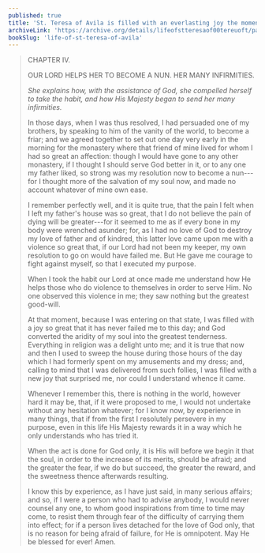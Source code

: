 ```yaml
---
published: true
title: 'St. Teresa of Avila is filled with an everlasting joy the moment she becomes a nun'
archiveLink: 'https://archive.org/details/lifeofstteresaof00tereuoft/page/16?view=theater'
bookSlug: 'life-of-st-teresa-of-avila'
---
```


> CHAPTER IV.
>
> OUR LORD HELPS HER TO BECOME A NUN. HER MANY INFIRMITIES.
>
> *She explains how, with the assistance of God, she compelled herself to take the habit, and how His Majesty began to send her many infirmities.*
>
> In those days, when I was thus resolved, I had persuaded one of my brothers, by speaking to him of the vanity of the world, to become a friar; and we agreed together to set out one day very early in the morning for the monastery where that friend of mine lived for whom I had so great an affection: though I would have gone to any other monastery, if I thought I should serve God better in it, or to any one my father liked, so strong was my resolution now to become a nun---for I thought more of the salvation of my soul now, and made no account whatever of mine own ease.
>
> I remember perfectly well, and it is quite true, that the pain I felt when I left my father's house was so great, that I do not believe the pain of dying will be greater---for it seemed to me as if every bone in my body were wrenched asunder; for, as I had no love of God to destroy my love of father and of kindred, this latter love came upon me with a violence so great that, if our Lord had not been my keeper, my own resolution to go on would have failed me. But He gave me courage to fight against myself, so that I executed my purpose.
>
> When I took the habit our Lord at once made me understand how He helps those who do violence to themselves in order to serve Him. No one observed this violence in me; they saw nothing but the greatest good-will.
>
> At that moment, because I was entering on that state, I was filled with a joy so great that it has never failed me to this day; and God converted the aridity of my soul into the greatest tenderness. Everything in religion was a delight unto me; and it is true that now and then I used to sweep the house during those hours of the day which I had formerly spent on my amusements and my dress; and, calling to mind that I was delivered from such follies, I was filled with a new joy that surprised me, nor could I understand whence it came.
>
> Whenever I remember this, there is nothing in the world, however hard it may be, that, if it were proposed to me, I would not undertake without any hesitation whatever; for I know now, by experience in many things, that if from the first I resolutely persevere in my purpose, even in this life His Majesty rewards it in a way which he only understands who has tried it.
>
> When the act is done for God only, it is His will before we begin it that the soul, in order to the increase of its merits, should be afraid; and the greater the fear, if we do but succeed, the greater the reward, and the sweetness thence afterwards resulting.
>
> I know this by experience, as I have just said, in many serious affairs; and so, if I were a person who had to advise anybody, I would never counsel any one, to whom good inspirations from time to time may come, to resist them through fear of the difficulty of carrying them into effect; for if a person lives detached for the love of God only, that is no reason for being afraid of failure, for He is omnipotent. May He be blessed for ever! Amen.
